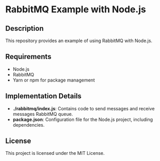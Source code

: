 
# RabbitMQ Example with Node.js

## Description

This repository provides an example of using RabbitMQ with Node.js.

## Requirements

- Node.js
- RabbitMQ
- Yarn or npm for package management

## Implementation Details

- **./rabbitmq/index.js**: Contains code to send messages and receive messages RabbitMQ queue.
- **package.json**: Configuration file for the Node.js project, including dependencies.

## License

This project is licensed under the MIT License.